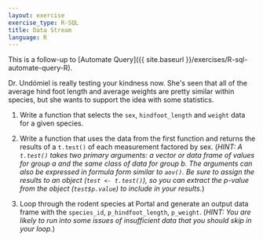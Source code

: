 ```yaml
---
layout: exercise
exercise_type: R-SQL
title: Data Stream
language: R
---
```


This is a follow-up to [Automate Query]({{ site.baseurl }}/exercises/R-sql-automate-query-R).

Dr. Undómiel is really testing your kindness now. She's seen that all of the 
average hind foot length and average weights are pretty similar within species, 
but she wants to support the idea with some statistics. 

1. Write a function that selects the `sex`, `hindfoot_length` and `weight` data 
for a given species. 

2. Write a function that uses the data from the first function and returns the results of a 
`t.test()` of each measurement factored by sex. (*HINT: A `t.test()` takes two primary 
arguments: a vector or data frame of values for group a and the same class of data for group 
b. The arguments can also be expressed in formula form similar to `aov()`. Be sure to 
assign the results to an object (`test <- t.test()`), so you can extract the  *p*-value from the 
object (`test$p.value`) to include in your results.*)  

3. Loop through the rodent species at Portal and generate an output data frame 
with the `species_id`, `p_hindfoot_length`, `p_weight`. (*HINT: You are 
likely to run into some issues of insufficient data that you should skip in your loop.*)
